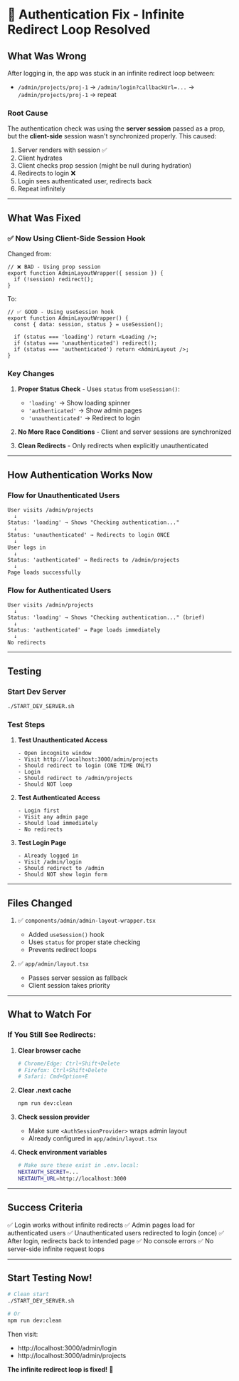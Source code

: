 # 🔐 Authentication Fix - Infinite Redirect Loop Resolved

## What Was Wrong

After logging in, the app was stuck in an infinite redirect loop between:
- `/admin/projects/proj-1` → `/admin/login?callbackUrl=...` → `/admin/projects/proj-1` → repeat

### Root Cause
The authentication check was using the **server session** passed as a prop, but the **client-side** session wasn't synchronized properly. This caused:

1. Server renders with session ✅
2. Client hydrates
3. Client checks prop session (might be null during hydration)
4. Redirects to login ❌
5. Login sees authenticated user, redirects back
6. Repeat infinitely

---

## What Was Fixed

### ✅ Now Using Client-Side Session Hook

Changed from:
```tsx
// ❌ BAD - Using prop session
export function AdminLayoutWrapper({ session }) {
  if (!session) redirect();
}
```

To:
```tsx
// ✅ GOOD - Using useSession hook
export function AdminLayoutWrapper() {
  const { data: session, status } = useSession();

  if (status === 'loading') return <Loading />;
  if (status === 'unauthenticated') redirect();
  if (status === 'authenticated') return <AdminLayout />;
}
```

### Key Changes

1. **Proper Status Check** - Uses `status` from `useSession()`:
   - `'loading'` → Show loading spinner
   - `'authenticated'` → Show admin pages
   - `'unauthenticated'` → Redirect to login

2. **No More Race Conditions** - Client and server sessions are synchronized

3. **Clean Redirects** - Only redirects when explicitly unauthenticated

---

## How Authentication Works Now

### Flow for Unauthenticated Users

```
User visits /admin/projects
  ↓
Status: 'loading' → Shows "Checking authentication..."
  ↓
Status: 'unauthenticated' → Redirects to login ONCE
  ↓
User logs in
  ↓
Status: 'authenticated' → Redirects to /admin/projects
  ↓
Page loads successfully
```

### Flow for Authenticated Users

```
User visits /admin/projects
  ↓
Status: 'loading' → Shows "Checking authentication..." (brief)
  ↓
Status: 'authenticated' → Page loads immediately
  ↓
No redirects
```

---

## Testing

### Start Dev Server
```bash
./START_DEV_SERVER.sh
```

### Test Steps

1. **Test Unauthenticated Access**
   ```
   - Open incognito window
   - Visit http://localhost:3000/admin/projects
   - Should redirect to login (ONE TIME ONLY)
   - Login
   - Should redirect to /admin/projects
   - Should NOT loop
   ```

2. **Test Authenticated Access**
   ```
   - Login first
   - Visit any admin page
   - Should load immediately
   - No redirects
   ```

3. **Test Login Page**
   ```
   - Already logged in
   - Visit /admin/login
   - Should redirect to /admin
   - Should NOT show login form
   ```

---

## Files Changed

1. ✅ `components/admin/admin-layout-wrapper.tsx`
   - Added `useSession()` hook
   - Uses `status` for proper state checking
   - Prevents redirect loops

2. ✅ `app/admin/layout.tsx`
   - Passes server session as fallback
   - Client session takes priority

---

## What to Watch For

### If You Still See Redirects:

1. **Clear browser cache**
   ```bash
   # Chrome/Edge: Ctrl+Shift+Delete
   # Firefox: Ctrl+Shift+Delete
   # Safari: Cmd+Option+E
   ```

2. **Clear .next cache**
   ```bash
   npm run dev:clean
   ```

3. **Check session provider**
   - Make sure `<AuthSessionProvider>` wraps admin layout
   - Already configured in `app/admin/layout.tsx`

4. **Check environment variables**
   ```bash
   # Make sure these exist in .env.local:
   NEXTAUTH_SECRET=...
   NEXTAUTH_URL=http://localhost:3000
   ```

---

## Success Criteria

✅ Login works without infinite redirects
✅ Admin pages load for authenticated users
✅ Unauthenticated users redirected to login (once)
✅ After login, redirects back to intended page
✅ No console errors
✅ No server-side infinite request loops

---

## Start Testing Now!

```bash
# Clean start
./START_DEV_SERVER.sh

# Or
npm run dev:clean
```

Then visit:
- http://localhost:3000/admin/login
- http://localhost:3000/admin/projects

**The infinite redirect loop is fixed!** 🎉

